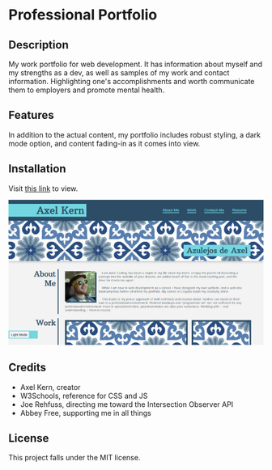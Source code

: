 # Professional Portfolio

## Description

My work portfolio for web development. It has information about myself and my strengths as a dev, as well as samples of my work and contact information. Highlighting one's accomplishments and worth communicate them to employers and promote mental health.

## Features

In addition to the actual content, my portfolio includes robust styling, a dark mode option, and content fading-in as it comes into view.

## Installation

Visit [this link](https://axeljk.github.io/uw_m02_portfolio/) to view.

![Screenshot](assets/img/screenshot.jpg)

 ## Credits

- Axel Kern, creator
- W3Schools, reference for CSS and JS
- Joe Rehfuss, directing me toward the Intersection Observer API
- Abbey Free, supporting me in all things

## License

This project falls under the MIT license.